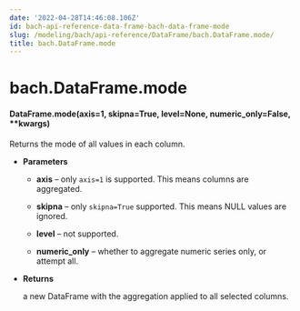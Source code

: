 ```yaml
---
date: '2022-04-28T14:46:08.106Z'
id: bach-api-reference-data-frame-bach-data-frame-mode
slug: /modeling/bach/api-reference/DataFrame/bach.DataFrame.mode/
title: bach.DataFrame.mode
---
```


# bach.DataFrame.mode


#### DataFrame.mode(axis=1, skipna=True, level=None, numeric_only=False, \*\*kwargs)
Returns the mode of all values in each column.


* **Parameters**

    
    * **axis** – only `axis=1` is supported. This means columns are aggregated.


    * **skipna** – only `skipna=True` supported. This means NULL values are ignored.


    * **level** – not supported.


    * **numeric_only** – whether to aggregate numeric series only, or attempt all.



* **Returns**

    a new DataFrame with the aggregation applied to all selected columns.


<!-- !! processed by numpydoc !! -->
